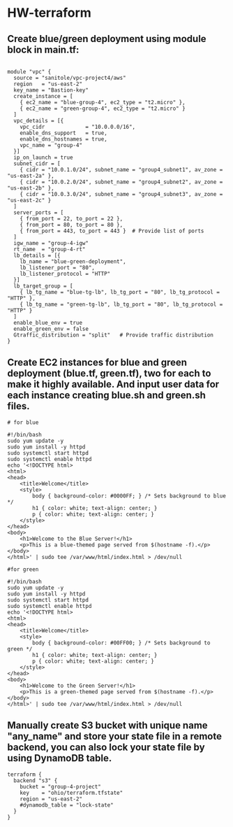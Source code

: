# HW-terraform

## Create blue/green deployment using module block in main.tf:

```hcl

module "vpc" {
  source = "sanitole/vpc-project4/aws"
  region   = "us-east-2"
  key_name = "Bastion-key"
  create_instance = [
    { ec2_name = "blue-group-4", ec2_type = "t2.micro" },
    { ec2_name = "green-group-4", ec2_type = "t2.micro" }
  ]
  vpc_details = [{
    vpc_cidr             = "10.0.0.0/16",
    enable_dns_support   = true,
    enable_dns_hostnames = true,
    vpc_name = "group-4"
  }]
  ip_on_launch = true
  subnet_cidr = [
    { cidr = "10.0.1.0/24", subnet_name = "group4_subnet1", av_zone = "us-east-2a" },
    { cidr = "10.0.2.0/24", subnet_name = "group4_subnet2", av_zone = "us-east-2b" },
    { cidr = "10.0.3.0/24", subnet_name = "group4_subnet3", av_zone = "us-east-2c" }
  ]
  server_ports = [
    { from_port = 22, to_port = 22 },
    { from_port = 80, to_port = 80 },
    { from_port = 443, to_port = 443 }  # Provide list of ports             
  ]
  igw_name = "group-4-igw"
  rt_name  = "group-4-rt"
  lb_details = [{
    lb_name = "blue-green-deployment",
    lb_listener_port = "80",
    lb_listener_protocol = "HTTP"  
  }]
  lb_target_group = [
    { lb_tg_name = "blue-tg-lb", lb_tg_port = "80", lb_tg_protocol = "HTTP" },
    { lb_tg_name = "green-tg-lb", lb_tg_port = "80", lb_tg_protocol = "HTTP" }
  ]
  enable_blue_env = true
  enable_green_env = false
  Gtraffic_distribution = "split"   # Provide traffic distribution
}
```

## Create EC2 instances for blue and green deployment (blue.tf, green.tf), two for each to make it highly available. And input user data for each instance creating blue.sh and green.sh files.

```hcl
# for blue

#!/bin/bash
sudo yum update -y
sudo yum install -y httpd
sudo systemctl start httpd
sudo systemctl enable httpd
echo '<!DOCTYPE html>
<html>
<head>
    <title>Welcome</title>
    <style>
        body { background-color: #0000FF; } /* Sets background to blue */
        h1 { color: white; text-align: center; }
        p { color: white; text-align: center; }
    </style>
</head>
<body>
    <h1>Welcome to the Blue Server!</h1>
    <p>This is a blue-themed page served from $(hostname -f).</p>
</body>
</html>' | sudo tee /var/www/html/index.html > /dev/null
```

```hcl
#for green

#!/bin/bash
sudo yum update -y
sudo yum install -y httpd
sudo systemctl start httpd
sudo systemctl enable httpd
echo '<!DOCTYPE html>
<html>
<head>
    <title>Welcome</title>
    <style>
        body { background-color: #00FF00; } /* Sets background to green */
        h1 { color: white; text-align: center; }
        p { color: white; text-align: center; }
    </style>
</head>
<body>
    <h1>Welcome to the Green Server!</h1>
    <p>This is a green-themed page served from $(hostname -f).</p>
</body>
</html>' | sudo tee /var/www/html/index.html > /dev/null
```
## Manually create S3 bucket with unique name "any_name" and store your state file in a remote backend, you can also lock your state file by using DynamoDB table.

```hcl
terraform {
  backend "s3" {
    bucket = "group-4-project"
    key    = "ohio/terraform.tfstate"
    region = "us-east-2"
    #dynamodb_table = "lock-state"
  }
}
```